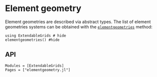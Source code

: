 # Element geometry


Element geometries are described via abstract types.
The list of element geometries systems can be obtained with the [`elementgeometries`](@ref)
method:

```@example
using ExtendableGrids # hide
elementgeometries() #hide
```


## API
```@autodocs
Modules = [ExtendableGrids]
Pages = ["elementgeometry.jl"]
```

